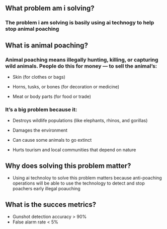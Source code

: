 ## What problem am i solving?
### The problem i am solving is basily using ai technogy to help stop **animal poaching**
## What is **animal poaching**?
###  **Animal poaching** means illegally hunting, killing, or capturing wild animals. People do this for money — to sell the animal’s:
*   Skin (for clothes or bags)

*    Horns, tusks, or bones (for decoration or medicine)

*   Meat or body parts (for food or trade)

### It’s a big problem because it:

* Destroys wildlife populations (like elephants, rhinos, and gorillas)

* Damages the environment

* Can cause some animals to go extinct

* Hurts tourism and local communities that depend on nature



## Why does solving this problem matter?

* Using ai technoloy to solve this problem matters because anti-poaching operations will be able to use the technology to detect and stop poachers early illegal poauching
 

## What is the succes metrics?

* Gunshot detection accuracy > 90%
* False alarm rate < 5%
